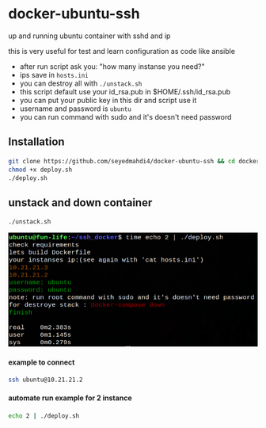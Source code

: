 # docker-ubuntu-ssh
up and running ubuntu container with sshd and ip

this is very useful for test and learn configuration as code like ansible



- after run script ask you: "how many instanse you need?"
- ips save in ```hosts.ini```
- you can destroy all with ```./unstack.sh ```
- this script default use your id_rsa.pub in $HOME/.ssh/id_rsa.pub
- you can put your public key in this dir and script use it
- username and password is ```ubuntu```
- you can run command with sudo and it's doesn't need password

## Installation
```sh
git clone https://github.com/seyedmahdi4/docker-ubuntu-ssh && cd docker-ubuntu-ssh
chmod +x deploy.sh
./deploy.sh
```

## unstack and down container
```sh
./unstack.sh
```

![alt text](https://github.com/seyedmahdi4/docker-ubuntu-ssh/blob/main/image.png)

#### example to connect
```sh
ssh ubuntu@10.21.21.2
```

#### automate run example for 2 instance
```sh
echo 2 | ./deploy.sh
```
